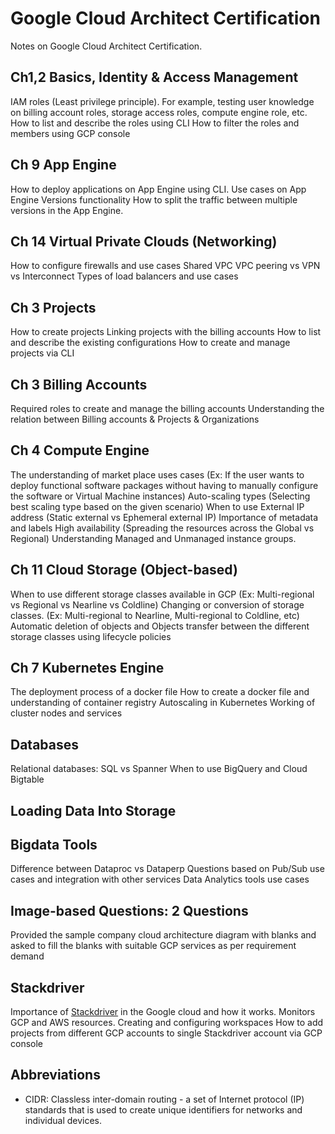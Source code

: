 # Google Cloud Architect Certification

Notes on Google Cloud Architect Certification.

## Ch1,2 Basics, Identity & Access Management
IAM roles (Least privilege principle). For example, testing user knowledge on billing account roles, storage access roles, compute engine role, etc. 
How to list and describe the roles using CLI
How to filter the roles and members using GCP console

## Ch 9 App Engine
How to deploy applications on App Engine using CLI.
Use cases on App Engine Versions functionality
How to split the traffic between multiple versions in the App Engine.

## Ch 14 Virtual Private Clouds (Networking)
How to configure firewalls and use cases
Shared VPC
VPC peering vs VPN vs Interconnect 
Types of load balancers and use cases

## Ch 3 Projects
How to create projects
Linking projects with the billing accounts
How to list and describe the existing configurations
How to create and manage projects via CLI

## Ch 3 Billing Accounts
Required roles to create and manage the billing accounts 
Understanding the relation between Billing accounts & Projects & Organizations

## Ch 4 Compute Engine
The understanding of market place uses cases (Ex: If the user wants to deploy functional software packages without having to manually configure the software or Virtual Machine instances)
Auto-scaling types (Selecting best scaling type based on the given scenario)
When to use External IP address (Static external vs Ephemeral external IP)
Importance of metadata and labels
High availability (Spreading the resources across the Global vs Regional)
Understanding Managed and Unmanaged instance groups.

## Ch 11 Cloud Storage (Object-based)
When to use different storage classes available in GCP (Ex: Multi-regional vs Regional vs Nearline vs Coldline)
Changing or conversion of storage classes. (Ex: Multi-regional to Nearline, Multi-regional to Coldline, etc)
Automatic deletion of objects and Objects transfer between the different storage classes using lifecycle policies

## Ch 7 Kubernetes Engine
The deployment process of a docker file
How to create a docker file and understanding of container registry
Autoscaling in Kubernetes
Working of cluster nodes and services

## Databases
Relational databases: SQL vs Spanner
When to use BigQuery and Cloud Bigtable

## Loading Data Into Storage


## Bigdata Tools
Difference between Dataproc vs Dataperp
Questions based on Pub/Sub use cases and integration with other services
Data Analytics tools use cases

## Image-based Questions: 2 Questions
Provided the sample company cloud architecture diagram with blanks and asked to fill the blanks with suitable GCP services as per requirement demand

## Stackdriver
Importance of [Stackdriver](https://cloud.google.com/monitoring/) in the Google cloud and how it works. Monitors GCP and AWS resources.
Creating and configuring workspaces
How to add projects from different GCP accounts to single Stackdriver account via GCP console

## Abbreviations
* CIDR: Classless inter-domain routing - a set of Internet protocol (IP) standards that is used to create unique identifiers for networks and individual devices.


